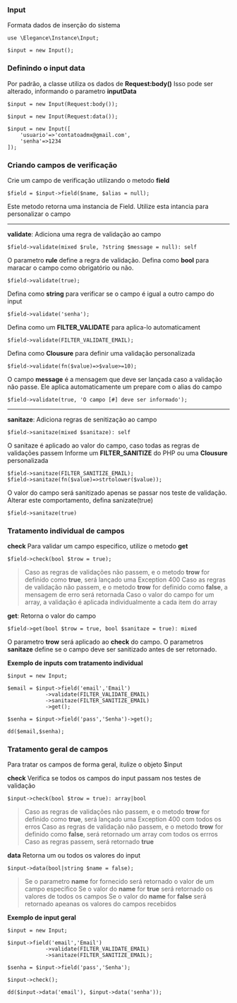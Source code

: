 ### Input
Formata dados de inserção do sistema

    use \Elegance\Instance\Input;

    $input = new Input();

### Definindo o input data
Por padrão, a classe utiliza os dados de **Request:body()**
Isso pode ser alterado, informando o parametro **inputData**


    $input = new Input(Request:body());
    
    $input = new Input(Request:data());
    
    $input = new Input([
        'usuario'=>'contatoadmx@gmail.com',
        'senha'=>1234
    ]);

### Criando campos de verificação
Crie um campo de verificação utilizando o metodo **field**

    $field = $input->field($name, $alias = null);

Este metodo retorna uma instancia de Field. Utilize esta intancia para personalizar o campo

---

**validate**: Adiciona uma regra de validação ao campo
    
    $field->validate(mixed $rule, ?string $message = null): self

O parametro **rule** define a regra de validação.
Defina como **bool** para maracar o campo como obrigatório ou não.

    $field->validate(true);

Defina como **string** para verificar se o campo é igual a outro campo do input

    $field->validate('senha');

Defina como um **FILTER_VALIDATE** para aplica-lo automaticament

    $field->validate(FILTER_VALIDATE_EMAIL);

Defina como **Clousure** para definir uma validação personalizada

    $field->validate(fn($value)=>$value>=10);

O campo **message** é a mensagem que deve ser lançada caso a validação não passe. 
Ele aplica automaticamente um prepare com o alias do campo

    $field->validate(true, 'O campo [#] deve ser informado');

---

**sanitaze**: Adiciona regras de senitização ao campo
    
    $field->sanitaze(mixed $sanitaze): self

O sanitaze é aplicado ao valor do campo, caso todas as regras de validações passem
Informe um **FILTER_SANITIZE** do PHP ou uma **Clousure** personalizada

    $field->sanitaze(FILTER_SANITIZE_EMAIL);
    $field->sanitaze(fn($value)=>strtolower($value));

O valor do campo será sanitizado apenas se passar nos teste de validação. Alterar este comportamento, defina sanizate(true)

    $field->sanitaze(true)

### Tratamento individual de campos

**check**
Para validar um campo especifico, utilize o metodo **get**

    $field->check(bool $trow = true);

> Caso as regras de validações não passem, e o metodo **trow** for definido como **true**, será lançado uma Exception 400
> Caso as regras de validação não passem, e o metodo **trow** for definido como **false**, a mensagem de erro será retornada
> Caso o valor do campo for um array, a validação é aplicada individualmente a cada item do array

**get**: Retorna o valor do campo
    
    $field->get(bool $trow = true, bool $sanitaze = true): mixed

O parametro **trow** será aplicado ao **check** do campo. 
O parametros **sanitaze** define se o campo deve ser sanitizado antes de ser retornado.

**Exemplo de inputs com tratamento individual**

    $input = new Input;

    $email = $input->field('email','Email')
                ->validate(FILTER_VALIDATE_EMAIL)
                ->sanitaze(FILTER_SANITIZE_EMAIL)
                ->get();

    $senha = $input->field('pass','Senha')->get();

    dd($email,$senha);

### Tratamento geral de campos
Para tratar os campos de forma geral, itulize o objeto $input

**check**
Verifica se todos os campos do input passam nos testes de validação

    $input->check(bool $trow = true): array|bool

> Caso as regras de validações não passem, e o metodo **trow** for definido como **true**, será lançado uma Exception 400 com todos os erros
> Caso as regras de validação não passem, e o metodo **trow** for definido como **false**, será retornado um array com todos os errros
> Caso as regras passem, será retornado **true**

**data**
Retorna um ou todos os valores do input

    $input->data(bool|string $name = false);

> Se o parametro **name** for fornecido será retornado o valor de um campo especifico
> Se o valor do **name** for **true** será retornado os valores de todos os campos
> Se o valor do **name** for **false** será retornado apeanas os valores do campos recebidos

**Exemplo de input geral**

    $input = new Input;

    $input->field('email','Email')
                ->validate(FILTER_VALIDATE_EMAIL)
                ->sanitaze(FILTER_SANITIZE_EMAIL);

    $senha = $input->field('pass','Senha');

    $input->check();

    dd($input->data('email'), $input->data('senha'));